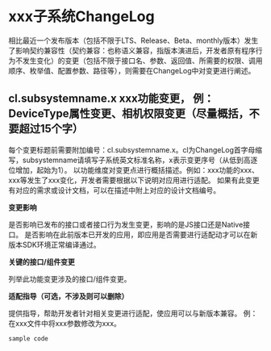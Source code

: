 # xxx子系统ChangeLog

相比最近一个发布版本（包括不限于LTS、Release、Beta、monthly版本）发生了影响契约兼容性（契约兼容：也称语义兼容，指版本演进后，开发者原有程序行为不发生变化）的变更（包括不限于接口名、参数、返回值、所需要的权限、调用顺序、枚举值、配置参数、路径等），则需要在ChangeLog中对变更进行阐述。

## cl.subsystemname.x xxx功能变更， 例：DeviceType属性变更、相机权限变更（尽量概括，不要超过15个字）

每个变更标题前需要附加编号：cl.subsystemname.x。cl为ChangeLog首字母缩写，subsystemname请填写子系统英文标准名称，x表示变更序号（从低到高逐位增加，起始为1）。
以功能维度对变更点进行概括描述。例如：xxx功能的xxx、xxx等发生了xxx变化，开发者需要根据以下说明对应用进行适配。
如果有此变更有对应的需求或设计文档，可以在描述中附上对应的设计文档编号。

**变更影响**

是否影响已发布的接口或者接口行为发生变更，影响的是JS接口还是Native接口。
是否影响在此前版本已开发的应用，即应用是否需要进行适配动才可以在新版本SDK环境正常编译通过。

**关键的接口/组件变更**

列举此功能变更涉及的接口/组件变更。

**适配指导（可选，不涉及则可以删除）**

提供指导，帮助开发者针对相关变更进行适配，使应用可以与新版本兼容。
例：
在xxx文件中将xxx参数修改为xxx。

```
sample code
```



